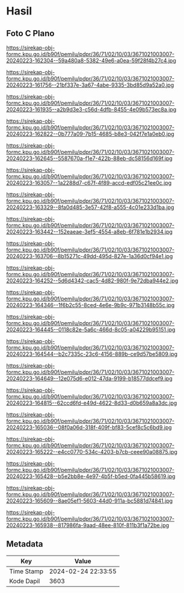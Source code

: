# Hasil

## Foto C Plano

https://sirekap-obj-formc.kpu.go.id/b90f/pemilu/pdpr/36/71/02/10/03/3671021003007-20240223-162304--59a480a8-5382-49e6-a0ea-59f28f4b27c4.jpg

https://sirekap-obj-formc.kpu.go.id/b90f/pemilu/pdpr/36/71/02/10/03/3671021003007-20240223-161756--21bf337e-3a67-4abe-9335-3bd85d9a52a0.jpg

https://sirekap-obj-formc.kpu.go.id/b90f/pemilu/pdpr/36/71/02/10/03/3671021003007-20240223-161935--a2b9d3e3-c56d-4dfb-8455-4e09b573ec8a.jpg

https://sirekap-obj-formc.kpu.go.id/b90f/pemilu/pdpr/36/71/02/10/03/3671021003007-20240223-162822--0b777a09-7b15-4685-b8e3-042f7e1a0eb0.jpg

https://sirekap-obj-formc.kpu.go.id/b90f/pemilu/pdpr/36/71/02/10/03/3671021003007-20240223-162645--5587670a-f1e7-422b-88eb-dc58156d169f.jpg

https://sirekap-obj-formc.kpu.go.id/b90f/pemilu/pdpr/36/71/02/10/03/3671021003007-20240223-163057--1a2288d7-c67f-4f89-accd-edf05c21ee0c.jpg

https://sirekap-obj-formc.kpu.go.id/b90f/pemilu/pdpr/36/71/02/10/03/3671021003007-20240223-163329--8fa0d485-3e57-42f8-a555-4c01e233d1ba.jpg

https://sirekap-obj-formc.kpu.go.id/b90f/pemilu/pdpr/36/71/02/10/03/3671021003007-20240223-163442--152eaeae-3ef5-4554-a8eb-6f781e1b2934.jpg

https://sirekap-obj-formc.kpu.go.id/b90f/pemilu/pdpr/36/71/02/10/03/3671021003007-20240223-163706--8b15271c-49dd-495d-827e-1a36d0cf94e1.jpg

https://sirekap-obj-formc.kpu.go.id/b90f/pemilu/pdpr/36/71/02/10/03/3671021003007-20240223-164252--5d6d4342-cac5-4d82-980f-9e72dba944e2.jpg

https://sirekap-obj-formc.kpu.go.id/b90f/pemilu/pdpr/36/71/02/10/03/3671021003007-20240223-164346--1f6b2c55-8ced-4e6e-9b9c-971b3148b55c.jpg

https://sirekap-obj-formc.kpu.go.id/b90f/pemilu/pdpr/36/71/02/10/03/3671021003007-20240223-164445--0118c82e-5a6c-466d-8c05-a04229b95151.jpg

https://sirekap-obj-formc.kpu.go.id/b90f/pemilu/pdpr/36/71/02/10/03/3671021003007-20240223-164544--b2c7335c-23c6-4156-889b-ce9d57be5809.jpg

https://sirekap-obj-formc.kpu.go.id/b90f/pemilu/pdpr/36/71/02/10/03/3671021003007-20240223-164649--12e075d6-e012-47da-9199-b18577ddcef9.jpg

https://sirekap-obj-formc.kpu.go.id/b90f/pemilu/pdpr/36/71/02/10/03/3671021003007-20240223-164815--62ccd6fd-e49d-4622-8d33-d0b659a8a3dc.jpg

https://sirekap-obj-formc.kpu.go.id/b90f/pemilu/pdpr/36/71/02/10/03/3671021003007-20240223-165036--08f0a06d-318f-409f-bf83-5cef8c5c6bd9.jpg

https://sirekap-obj-formc.kpu.go.id/b90f/pemilu/pdpr/36/71/02/10/03/3671021003007-20240223-165222--e4cc0770-534c-4203-b7cb-ceee90a08875.jpg

https://sirekap-obj-formc.kpu.go.id/b90f/pemilu/pdpr/36/71/02/10/03/3671021003007-20240223-165428--b5e2bb8e-4e97-4b5f-b5ed-0fa445b58619.jpg

https://sirekap-obj-formc.kpu.go.id/b90f/pemilu/pdpr/36/71/02/10/03/3671021003007-20240223-165609--8ae05ef1-5603-44d0-911a-bc5881d74841.jpg

https://sirekap-obj-formc.kpu.go.id/b90f/pemilu/pdpr/36/71/02/10/03/3671021003007-20240223-165938--817986fa-9aad-48ee-810f-811b3f1a72be.jpg


## Metadata

| Key        | Value               |
| ---------- | ------------------- |
| Time Stamp | 2024-02-24 22:33:55 |
| Kode Dapil | 3603                |



